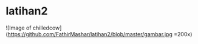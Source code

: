 # latihan2
![Image of chilledcow](https://github.com/FathirMashar/latihan2/blob/master/gambar.jpg =200x)
